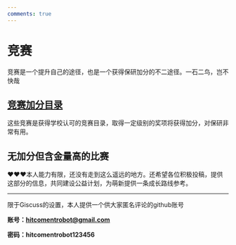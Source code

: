 ```yaml
---
comments: true
---
```


# **竞赛**

竞赛是一个提升自己的途径，也是一个获得保研加分的不二途径。一石二鸟，岂不快哉

## **[**竞赛加分目录**](【私有】下载文件集合/竞赛加分一览.pdf)**

这些竞赛是获得学校认可的竞赛目录，取得一定级别的奖项将获得加分，对保研非常有用。

## **无加分但含金量高的比赛**

❤️❤️❤️本人能力有限，还没有走到这么遥远的地方。还希望各位积极投稿，提供这部分的信息，共同建设公益计划，为萌新提供一条成长路线参考。

***

限于Giscuss的设置，本人提供一个供大家匿名评论的github账号

**账号：hitcomentrobot@gmail.com**

**密码：hitcomentrobot123456**